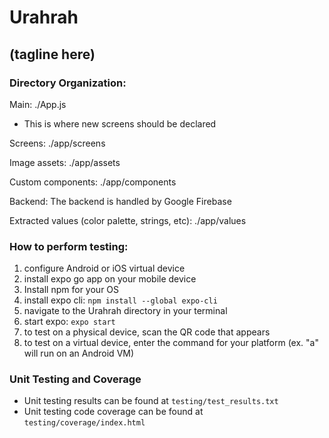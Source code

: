 # Urahrah

## (tagline here)

### Directory Organization:

Main: ./App.js

- This is where new screens should be declared

Screens: ./app/screens

Image assets: ./app/assets

Custom components: ./app/components

Backend: The backend is handled by Google Firebase

Extracted values (color palette, strings, etc): ./app/values

### How to perform testing:

1. configure Android or iOS virtual device
2. install expo go app on your mobile device
3. Install npm for your OS
4. install expo cli: `npm install --global expo-cli`
5. navigate to the Urahrah directory in your terminal
6. start expo: `expo start`
7. to test on a physical device, scan the QR code that appears
8. to test on a virtual device, enter the command for your platform (ex. "a" will run on an Android VM)

### Unit Testing and Coverage
- Unit testing results can be found at `testing/test_results.txt`
- Unit testing code coverage can be found at `testing/coverage/index.html`
